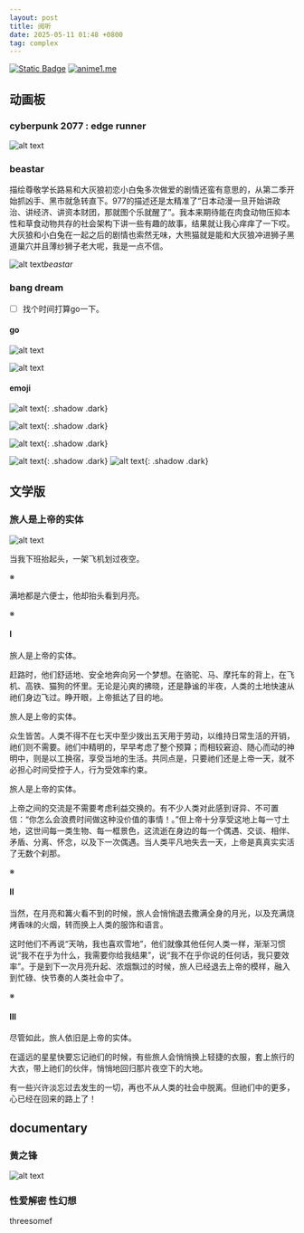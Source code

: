 ```yaml
---
layout: post
title: 阅听
date: 2025-05-11 01:48 +0800
tag: complex 
---
```

[![Static Badge](https://img.shields.io/badge/uptimerobot-WebMonitor-000000?logo=microbit&logoColor=%2300ED00)](https://dashboard.uptimerobot.com/integrations)
[![anime1.me](https://img.shields.io/uptimerobot/status/m800513350-d8b5d51a8b91fe0ee748eb3b?label=anime1.me)](https://anime1.me/)


## 动画板

### cyberpunk 2077 : edge runner

![alt text](/assets/2025-05/6280ff354b8783a7912bd5a1c3b3ea7.jpg)

### beastar

描绘尊敬学长路易和大灰狼初恋小白兔多次做爱的剧情还蛮有意思的，从第二季开始抓凶手、黑市就急转直下。977的描述还是太精准了“日本动漫一旦开始讲政治、讲经济、讲资本财团，那就图个乐就醒了”。我本来期待能在肉食动物压抑本性和草食动物共存的社会架构下讲一些有趣的故事，结果就让我心痒痒了一下哎。大灰狼和小白兔在一起之后的剧情也索然无味，大熊猫就是能和大灰狼冲进狮子黑道巢穴并且薄纱狮子老大呢，我是一点不信。

![alt text](/assets/2025-05/imagee.png)_beastar_

### bang dream

- [ ] 找个时间打算go一下。

#### go

![alt text](/assets/2025-05/c6b31a9c6e71000d5a06caa5b08150a.png)

![alt text](/assets/2025-05/11542a593de5630c8153e3055a4070f.png)

#### emoji

![alt text](/assets/2025-05/3d902dc87aab7f5eadfe589c870fa2b.png){: .shadow .dark}

![alt text](/assets/2025-05/731ca5339ca65dc1bceea21ae8bd19d.png){: .shadow .dark}

![alt text](/assets/2025-05/302b19f14c97690305b2824dcab2737.png){: .shadow .dark}

![alt text](/assets/2025-05/117d0b6738fe98dadbd33fd86289342.png){: .shadow .dark}
![alt text](/assets/2025-05/56ddd760653e2e9e167225628fc9af2.png){: .shadow .dark}

## 文学版

### 旅人是上帝的实体

![alt text](/assets/2025-05/go-clean.png)

当我下班抬起头，一架飞机划过夜空。

※

满地都是六便士，他却抬头看到月亮。

※

#### I

旅人是上帝的实体。

赶路时，他们舒适地、安全地奔向另一个梦想。在骆驼、马、摩托车的背上，在飞机、高铁、猫狗的怀里。无论是沁爽的拂晓，还是静谧的半夜，人类的土地快速从祂们身边飞过。睁开眼，上帝抵达了目的地。

旅人是上帝的实体。

众生皆苦。人类不得不在七天中至少拨出五天用于劳动，以维持日常生活的开销，祂们则不需要。祂们中精明的，早早考虑了整个预算；而相较窘迫、随心而动的神明中，则是以工换宿，享受当地的生活。共同点是，只要祂们还是上帝一天，就不必担心时间受控于人，行为受效率约束。

旅人是上帝的实体。

上帝之间的交流是不需要考虑利益交换的。有不少人类对此感到讶异、不可置信：“你怎么会浪费时间做这种没价值的事情！。”但上帝十分享受这地上每一寸土地，这世间每一类生物、每一框景色，这流逝在身边的每一个偶遇、交谈、相伴、矛盾、分离、怀念，以及下一次偶遇。当人类平凡地失去一天，上帝是真真实实活了无数个刹那。

※

#### II 

当然，在月亮和篝火看不到的时候，旅人会悄悄退去撒满全身的月光，以及充满烧烤香味的火烟，转而换上人类的服饰和语言。

这时他们不再说“天呐，我也喜欢雪地”，他们就像其他任何人类一样，渐渐习惯说“我不在乎为什么，我需要你给我结果”，说“我不在乎你说的任何话，我只要效率”。于是到下一次月亮升起、浓烟飘过的时候，旅人已经退去上帝的模样，融入到忙碌、快节奏的人类社会中了。

※

#### III

尽管如此，旅人依旧是上帝的实体。

在遥远的星星快要忘记祂们的时候，有些旅人会悄悄换上轻捷的衣服，套上旅行的大衣，带上祂们的伙伴，悄悄地回归那片夜空下的大地。

有一些兴许淡忘过去发生的一切，再也不从人类的社会中脱离。但祂们中的更多，心已经在回来的路上了！

## documentary

### 黄之锋

![alt text](/assets/2025-05/742a4703c01f5afe69fd68b99471a22.jpg)

### 性爱解密 性幻想

threesomef